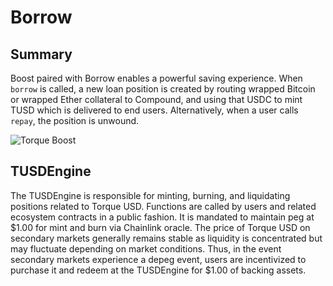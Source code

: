 # Borrow

## Summary

Boost paired with Borrow enables a powerful saving experience. When `borrow` is called, a new loan position is created by routing wrapped Bitcoin or wrapped Ether collateral to Compound, and using that USDC to mint TUSD which is delivered to end users. Alternatively, when a user calls `repay`, the position is unwound.

![Torque Boost](/gitbook/assets/borrow-system.png)

<!-- ## Compound V3

Compound V3, popularly known as the Comet deployment, is integrated with Torque and Torque USD. This integration enables Torque to establish best-in-class loan rates for savers as TORQ and other external incentives accrue to positions. -->

## TUSDEngine

The TUSDEngine is responsible for minting, burning, and liquidating positions related to Torque USD. Functions are called by users and related ecosystem contracts in a public fashion. It is mandated to maintain peg at $1.00 for mint and burn via Chainlink oracle. The price of Torque USD on secondary markets generally remains stable as liquidity is concentrated but may fluctuate depending on market conditions. Thus, in the event secondary markets experience a depeg event, users are incentivized to purchase it and redeem at the TUSDEngine for $1.00 of backing assets.